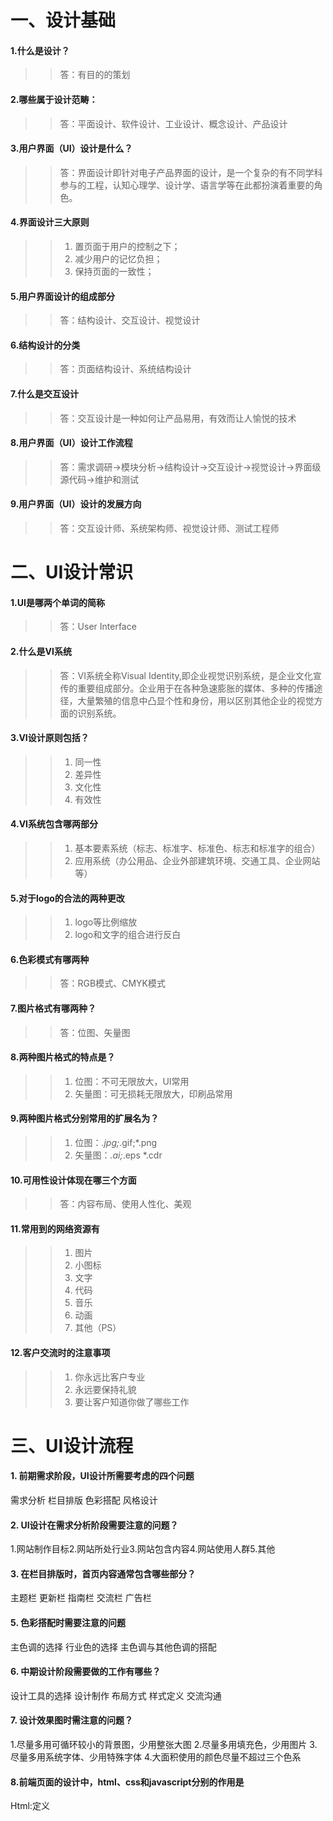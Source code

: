 # 一、设计基础

#### 1.什么是设计？
>> 答：有目的的策划

#### 2.哪些属于设计范畴：
>> 答：平面设计、软件设计、工业设计、概念设计、产品设计

#### 3.用户界面（UI）设计是什么？ 
>> 答：界面设计即针对电子产品界面的设计，是一个复杂的有不同学科参与的工程，认知心理学、设计学、语言学等在此都扮演着重要的角色。

#### 4.界面设计三大原则
>> 1. 置页面于用户的控制之下；
>> 2. 减少用户的记忆负担；
>> 3. 保持页面的一致性；

#### 5.用户界面设计的组成部分
>> 答：结构设计、交互设计、视觉设计

#### 6.结构设计的分类
>> 答：页面结构设计、系统结构设计

#### 7.什么是交互设计
>> 答：交互设计是一种如何让产品易用，有效而让人愉悦的技术

#### 8.用户界面（UI）设计工作流程
>> 答：需求调研->模块分析->结构设计->交互设计->视觉设计->界面级源代码->维护和测试

#### 9.用户界面（UI）设计的发展方向
>> 答：交互设计师、系统架构师、视觉设计师、测试工程师

# 二、UI设计常识

#### 1.UI是哪两个单词的简称
>> 答：User Interface

#### 2.什么是VI系统
>> 答：VI系统全称Visual Identity,即企业视觉识别系统，是企业文化宣传的重要组成部分。企业用于在各种急速膨胀的媒体、多种的传播途径，大量繁殖的信息中凸显个性和身份，用以区别其他企业的视觉方面的识别系统。

#### 3.VI设计原则包括？
>> 1. 同一性
>> 2. 差异性
>> 3. 文化性
>> 4. 有效性

#### 4.VI系统包含哪两部分
>> 1. 基本要素系统（标志、标准字、标准色、标志和标准字的组合）
>> 2. 应用系统（办公用品、企业外部建筑环境、交通工具、企业网站等）

#### 5.对于logo的合法的两种更改
>> 1. logo等比例缩放
>> 2. logo和文字的组合进行反白

#### 6.色彩模式有哪两种
>> 答：RGB模式、CMYK模式

#### 7.图片格式有哪两种？
>> 答：位图、矢量图

#### 8.两种图片格式的特点是？
>> 1. 位图：不可无限放大，UI常用
>> 2. 矢量图：可无损耗无限放大，印刷品常用
    
#### 9.两种图片格式分别常用的扩展名为？
>> 1. 位图：*.jpg;*.gif;*.png
>> 2. 矢量图：*.ai;*.eps *.cdr
  
#### 10.可用性设计体现在哪三个方面
>> 答：内容布局、使用人性化、美观

#### 11.常用到的网络资源有
>> 1. 图片 
>> 2. 小图标 
>> 3. 文字 
>> 4. 代码 
>> 5. 音乐
>> 6. 动画 
>> 7. 其他（PS）

#### 12.客户交流时的注意事项
>> 1. 你永远比客户专业
>> 2. 永远要保持礼貌
>> 3. 要让客户知道你做了哪些工作

# 三、UI设计流程

#### 1. 前期需求阶段，UI设计所需要考虑的四个问题  
 需求分析 栏目排版 色彩搭配 风格设计  
#### 2. UI设计在需求分析阶段需要注意的问题？  
 1.网站制作目标2.网站所处行业3.网站包含内容4.网站使用人群5.其他
#### 3. 在栏目排版时，首页内容通常包含哪些部分？  
 主题栏 更新栏 指南栏 交流栏 广告栏
#### 5. 色彩搭配时需要注意的问题  
 主色调的选择 行业色的选择 主色调与其他色调的搭配
#### 6. 中期设计阶段需要做的工作有哪些？  
 设计工具的选择 设计制作 布局方式 样式定义 交流沟通
#### 7. 设计效果图时需注意的问题？  
 1.尽量多用可循环较小的背景图，少用整张大图
 2.尽量多用填充色，少用图片
 3.尽量多用系统字体、少用特殊字体
 4.大面积使用的颜色尽量不超过三个色系
#### 8.前端页面的设计中，html、css和javascript分别的作用是
Html:定义
